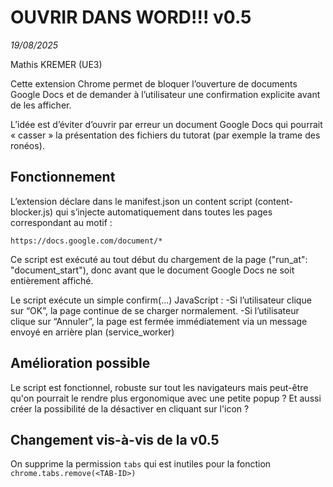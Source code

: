 # OUVRIR DANS WORD!!! v0.5
_19/08/2025_ 

Mathis KREMER (UE3) 

Cette extension Chrome permet de bloquer l’ouverture de documents Google Docs et de demander à l’utilisateur une confirmation explicite avant de les afficher.

L’idée est d’éviter d’ouvrir par erreur un document Google Docs qui pourrait « casser » la présentation des fichiers du tutorat (par exemple la trame des ronéos).

## Fonctionnement

L’extension déclare dans le manifest.json un content script (content-blocker.js) qui s’injecte automatiquement dans toutes les pages correspondant au motif :
```
https://docs.google.com/document/*
```

Ce script est exécuté au tout début du chargement de la page ("run_at": "document_start"), donc avant que le document Google Docs ne soit entièrement affiché.

Le script exécute un simple confirm(...) JavaScript :
-Si l’utilisateur clique sur “OK”, la page continue de se charger normalement.
-Si l’utilisateur clique sur “Annuler”, la page est fermée immédiatement via un message envoyé en arrière plan (service_worker)


## Amélioration possible

Le script est fonctionnel, robuste sur tout les navigateurs mais peut-être qu'on pourrait le rendre plus ergonomique avec une petite popup ? Et aussi créer la possibilité de la désactiver en cliquant sur l'icon ?

## Changement vis-à-vis de la v0.5

On supprime la permission `tabs` qui est inutiles pour la fonction `chrome.tabs.remove(<TAB-ID>)`